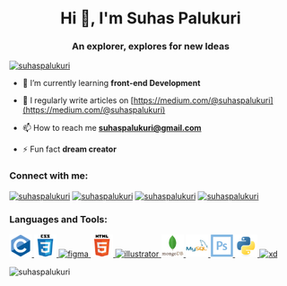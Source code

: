 <h1 align="center">Hi 👋, I'm Suhas Palukuri</h1>
<h3 align="center">An explorer, explores for new Ideas</h3>


<p align="left"> <a href="https://twitter.com/suhaspalukuri" target="blank"><img src="https://img.shields.io/twitter/follow/suhaspalukuri?logo=twitter&style=for-the-badge" alt="suhaspalukuri" /></a> </p>

- 🌱 I’m currently learning **front-end Development**

- 📝 I regularly write articles on [https://medium.com/@suhaspalukuri](https://medium.com/@suhaspalukuri)

- 📫 How to reach me **suhaspalukuri@gmail.com**

- ⚡ Fun fact **dream creator**

<h3 align="left">Connect with me:</h3>
<p align="left">
<a href="https://twitter.com/suhaspalukuri" target="blank"><img align="center" src="https://raw.githubusercontent.com/rahuldkjain/github-profile-readme-generator/master/src/images/icons/Social/twitter.svg" alt="suhaspalukuri" height="30" width="40" /></a>
<a href="https://linkedin.com/in/suhaspalukuri" target="blank"><img align="center" src="https://raw.githubusercontent.com/rahuldkjain/github-profile-readme-generator/master/src/images/icons/Social/linked-in-alt.svg" alt="suhaspalukuri" height="30" width="40" /></a>
<a href="https://instagram.com/suhaspalukuri" target="blank"><img align="center" src="https://raw.githubusercontent.com/rahuldkjain/github-profile-readme-generator/master/src/images/icons/Social/instagram.svg" alt="suhaspalukuri" height="30" width="40" /></a>
<a href="https://www.codechef.com/users/suhaspalukuri" target="blank"><img align="center" src="https://cdn.jsdelivr.net/npm/simple-icons@3.1.0/icons/codechef.svg" alt="suhaspalukuri" height="30" width="40" /></a>
</p>

<h3 align="left">Languages and Tools:</h3>
<p align="left"> <a href="https://www.cprogramming.com/" target="_blank" rel="noreferrer"> <img src="https://raw.githubusercontent.com/devicons/devicon/master/icons/c/c-original.svg" alt="c" width="40" height="40"/> </a> <a href="https://www.w3schools.com/css/" target="_blank" rel="noreferrer"> <img src="https://raw.githubusercontent.com/devicons/devicon/master/icons/css3/css3-original-wordmark.svg" alt="css3" width="40" height="40"/> </a> <a href="https://www.figma.com/" target="_blank" rel="noreferrer"> <img src="https://www.vectorlogo.zone/logos/figma/figma-icon.svg" alt="figma" width="40" height="40"/> </a> <a href="https://www.w3.org/html/" target="_blank" rel="noreferrer"> <img src="https://raw.githubusercontent.com/devicons/devicon/master/icons/html5/html5-original-wordmark.svg" alt="html5" width="40" height="40"/> </a> <a href="https://www.adobe.com/in/products/illustrator.html" target="_blank" rel="noreferrer"> <img src="https://www.vectorlogo.zone/logos/adobe_illustrator/adobe_illustrator-icon.svg" alt="illustrator" width="40" height="40"/> </a> <a href="https://www.mongodb.com/" target="_blank" rel="noreferrer"> <img src="https://raw.githubusercontent.com/devicons/devicon/master/icons/mongodb/mongodb-original-wordmark.svg" alt="mongodb" width="40" height="40"/> </a> <a href="https://www.mysql.com/" target="_blank" rel="noreferrer"> <img src="https://raw.githubusercontent.com/devicons/devicon/master/icons/mysql/mysql-original-wordmark.svg" alt="mysql" width="40" height="40"/> </a> <a href="https://www.photoshop.com/en" target="_blank" rel="noreferrer"> <img src="https://raw.githubusercontent.com/devicons/devicon/master/icons/photoshop/photoshop-line.svg" alt="photoshop" width="40" height="40"/> </a> <a href="https://www.python.org" target="_blank" rel="noreferrer"> <img src="https://raw.githubusercontent.com/devicons/devicon/master/icons/python/python-original.svg" alt="python" width="40" height="40"/> </a> <a href="https://www.adobe.com/products/xd.html" target="_blank" rel="noreferrer"> <img src="https://cdn.worldvectorlogo.com/logos/adobe-xd.svg" alt="xd" width="40" height="40"/> </a> </p>

<p><img align="center" src="https://github-readme-stats.vercel.app/api/top-langs?username=suhaspalukuri&show_icons=true&locale=en&layout=compact" alt="suhaspalukuri" /></p>
